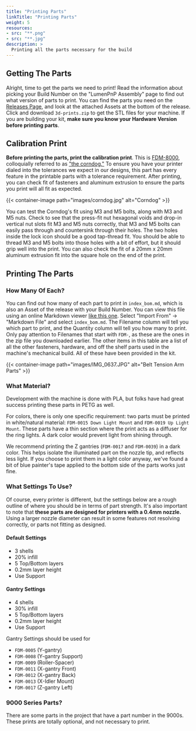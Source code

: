 ```yaml
---
title: "Printing Parts"
linkTitle: "Printing Parts"
weight: 5
resources:
- src: "**.png"
- src: "**.jpg"
description: >
  Printing all the parts necessary for the build
---
```


## Getting The Parts
Alright, time to get the parts we need to print! Read the information about picking your Build Number on the "LumenPnP Assembly" page to find out what version of parts to print. You can find the parts you need on the [Releases Page](https://github.com/index-machines/index/releases), and look at the attached Assets at the bottom of the release. Click and download `3d-prints.zip` to get the STL files for your machine. If you are building your kit, **make sure you know your Hardware Version before printing parts**.

## Calibration Print

**Before printing the parts, print the calibration print**. This is [FDM-8000](https://github.com/index-machines/index/releases/latest/download/FDM-8000_corndog.stl), colloquially referred to as ["the corndog."](https://github.com/index-machines/index/releases/latest/download/FDM-8000_corndog.stl) To ensure you have your printer dialed into the tolerances we expect in our designs, this part has every feature in the printable parts with a tolerance requirement. After printing, you can check fit of fasteners and aluminum extrusion to ensure the parts you print will all fit as expected.

{{< container-image path="images/corndog.jpg" alt="Corndog" >}}

You can test the Corndog's fit using M3 and M5 bolts, along with M3 and M5 nuts. Check to see that the press-fit nut hexagonal voids and drop-in vertical nut slots fit M3 and M5 nuts correctly, that M3 and M5 bolts can easily pass through and countersink through their holes. The two holes inside the lock icon should be a good tap-thread fit. You should be able to thread M3 and M5 bolts into those holes with a bit of effort, but it should grip well into the print. You can also check the fit of a 20mm x 20mm aluminum extrusion fit into the square hole on the end of the print.

## Printing The Parts

### How Many Of Each?
You can find out how many of each part to print in `index_bom.md`, which is also an Asset of the release with your Build Number. You can view this file using an online Markdown viewer [like this one](https://dillinger.io/). Select "Import From" -> "Markdown File" and select `index_bom.md`. The Filename column will tell you which part to print, and the Quantity column will tell you how many to print. Only pay attention to Filenames that start with `FDM-`, as these are the ones in the zip file you downloaded earlier. The other items in this table are a list of all the other fasteners, hardware, and off the shelf parts used in the machine's mechanical build. All of these have been provided in the kit.

{{< container-image path="images/IMG_0637.JPG" alt="Belt Tension Arm Parts" >}}

### What Material?
Development with the machine is done with PLA, but folks have had great success printing these parts in PETG as well.

For colors, there is only one specific requirement: two parts must be printed in white/natural material: `FDM-0015 Down Light Mount` and `FDM-0019 Up Light Mount`. These parts have a thin section where the print acts as a diffuser for the ring lights. A dark color would prevent light from shining through.

We recommend printing the Z gantries (`FDM-0017` and `FDM-0039`) in a dark color. This helps isolate the illuminated part on the nozzle tip, and reflects less light. If you choose to print them in a light color anyway, we've found a bit of blue painter's tape applied to the bottom side of the parts works just fine.

### What Settings To Use?
Of course, every printer is different, but the settings below are a rough outline of where you should be in terms of part strength. It's also important to note that **these parts are designed for printers with a 0.4mm nozzle.** Using a larger nozzle diameter can result in some features not resolving correctly, or parts not fitting as designed.

#### Default Settings

- 3 shells
- 20% infill
- 5 Top/Bottom layers
- 0.2mm layer height
- Use Support

#### Gantry Settings

- 4 shells
- 30% infill
- 5 Top/Bottom layers
- 0.2mm layer height
- Use Support

Gantry Settings should be used for

- `FDM-0005` (Y-gantry)
- `FDM-0008` (Y-gantry Support)
- `FDM-0009` (Roller-Spacer)
- `FDM-0011` (X-gantry Front)
- `FDM-0012` (X-gantry Back)
- `FDM-0013` (X-Idler Mount)
- `FDM-0017` (Z-gantry Left)

### 9000 Series Parts?
There are some parts in the project that have a part number in the 9000s. These prints are totally optional, and not necessary to print.
